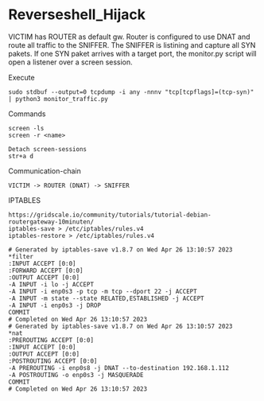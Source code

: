 # Reverseshell_Hijack


VICTIM has ROUTER as default gw. Router is configured to use DNAT and route all traffic to the SNIFFER.
The SNIFFER is listining and capture all SYN pakets. If one SYN paket arrives with a target port, the monitor.py script will open a listener over a screen session.




Execute
```
sudo stdbuf --output=0 tcpdump -i any -nnnv "tcp[tcpflags]=(tcp-syn)" | python3 monitor_traffic.py
```
Commands
```
screen -ls
screen -r <name>

Detach screen-sessions
str+a d
```
Communication-chain
```
VICTIM -> ROUTER (DNAT) -> SNIFFER
```

IPTABLES
```
https://gridscale.io/community/tutorials/tutorial-debian-routergateway-10minuten/
iptables-save > /etc/iptables/rules.v4
iptables-restore > /etc/iptables/rules.v4
```

```
# Generated by iptables-save v1.8.7 on Wed Apr 26 13:10:57 2023
*filter
:INPUT ACCEPT [0:0]
:FORWARD ACCEPT [0:0]
:OUTPUT ACCEPT [0:0]
-A INPUT -i lo -j ACCEPT
-A INPUT -i enp0s3 -p tcp -m tcp --dport 22 -j ACCEPT
-A INPUT -m state --state RELATED,ESTABLISHED -j ACCEPT
-A INPUT -i enp0s3 -j DROP
COMMIT
# Completed on Wed Apr 26 13:10:57 2023
# Generated by iptables-save v1.8.7 on Wed Apr 26 13:10:57 2023
*nat
:PREROUTING ACCEPT [0:0]
:INPUT ACCEPT [0:0]
:OUTPUT ACCEPT [0:0]
:POSTROUTING ACCEPT [0:0]
-A PREROUTING -i enp0s8 -j DNAT --to-destination 192.168.1.112
-A POSTROUTING -o enp0s3 -j MASQUERADE
COMMIT
# Completed on Wed Apr 26 13:10:57 2023
 ```
